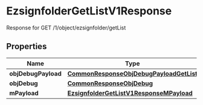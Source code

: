 

# EzsignfolderGetListV1Response

Response for GET /1/object/ezsignfolder/getList

## Properties

| Name | Type | Description | Notes |
|------------ | ------------- | ------------- | -------------|
|**objDebugPayload** | [**CommonResponseObjDebugPayloadGetList**](CommonResponseObjDebugPayloadGetList.md) |  |  |
|**objDebug** | [**CommonResponseObjDebug**](CommonResponseObjDebug.md) |  |  [optional] |
|**mPayload** | [**EzsignfolderGetListV1ResponseMPayload**](EzsignfolderGetListV1ResponseMPayload.md) |  |  |



